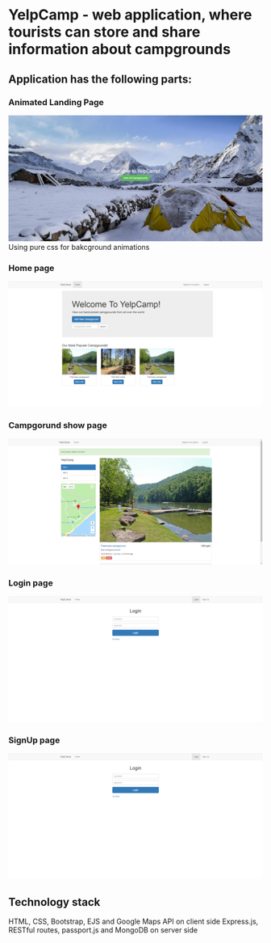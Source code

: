# YelpCamp - web application, where tourists can store and share information about campgrounds
## Application has the following parts:
### Animated Landing Page
![Landing](./doc/1screen.png)
Using pure css for bakcground animations
### Home page
![Main page](./doc/2screen.png)
### Campgorund show page
![Show page](./doc/3screen.png)
### Login page
![Login page](./doc/4screen.png)
### SignUp page
![Login page](./doc/4screen.png)

## Technology stack
HTML, CSS, Bootstrap, EJS and Google Maps API on client side 
Express.js, RESTful routes, passport.js and MongoDB on server side 

